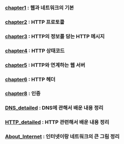 ### [chapter1](/CS/Network/chapter1.md) : 웹과 네트워크의 기본

### [chapter2](/CS/Network/chapter2.md) : HTTP 프로토콜

### [chapter3](/CS/Network/chapter3.md) : HTTP의 정보를 담는 HTTP 메시지

### [chapter4](/CS/Network/chapter4.md) : HTTP 상태코드

### [chapter5](/CS/Network/chapter5.md) : HTTP와 연계하는 웹 서버

### [chapter6](/CS/Network/chapter6.md) : HTTP 헤더

### [chapter8](/CS/Network/chapter8.md) : 인증

### [DNS_detailed](/CS/Network/DNS_detailed.md) : DNS에 관해서 배운 내용 정리

### [HTTP_detailed](/CS/Network/HTTP_deatailed.md) : HTTP 관련해서 배운 내용 정리

### [About_Internet](/CS/Network/About_Internet.md) : 인터넷이랑 네트워크의 큰 그림 정리
